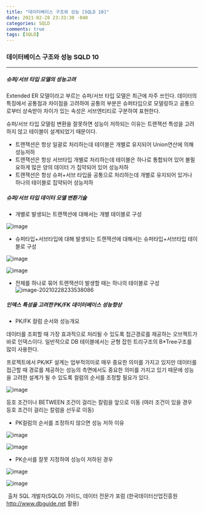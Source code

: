 ```yaml
---
title: "데이터베이스 구조와 성능 [SQLD 10]"
date: 2021-02-28 23:33:30 -040
categories: SQLD
comments: true
tags: [SQLD]
---
```


### 데이터베이스 구조와 성능 SQLD 10

---------------

##### 슈퍼/서브 타입 모델의 성능고려

Extended ER 모델이라고 부르는 슈퍼/서브 타입 모델은 최근에 자주 쓰인다. 데이터의 특징에서 공통점과 차이점을 고려하여 공통의 부분은 슈퍼타입으로 모델링하고 공통으로부터 상속받아 차이가 있는 속성은 서브엔티티로 구분하여 표현한다.

슈퍼/서브 타입 모델링 변환을 잘못하면 성능이 저하되는 이유는 트랜잭션 특성을 고려하지 않고 테이블이 설계되었기 때문이다.

- 트랜잭션은 항상 일괄로 처리하는데 테이블은 개별로 유지되어 Union연산에 의해 성능저하
- 트랜잭션은 항상 서브타입 개별로 처리하는데 테이블은 하나로 통합되어 있어 불필요하게 많은 양의 데이터 가 집약되어 있어 성능저하
- 트랜잭션은 항상 슈퍼+서브 타입을 공통으로 처리하는데 개별로 유지되어 있거나 하나의 테이블로 집약되어 성능저하

##### 슈퍼/서브 타입 데이터 모델 변환기술

- 개별로 발생되는 트랜잭션에 대해서는 개별 테이블로 구성

![image](https://user-images.githubusercontent.com/40592785/109422122-89d4d880-7a1d-11eb-990b-e81acf4f89ba.png)

- 슈퍼타입+서브타입에 대해 발생되는 트랜잭션에 대해서는 슈퍼타입+서브타입 테이블로 구성

![image](https://user-images.githubusercontent.com/40592785/109422085-6a3db000-7a1d-11eb-9808-607a284f9dc8.png)

![image](https://user-images.githubusercontent.com/40592785/109422096-77f33580-7a1d-11eb-8fd6-a5983c47c1b6.png)

- 전체를 하나로 묶어 트랜잭션이 발생할 때는 하나의 테이블로 구성![image-20210228233538086](C:\Users\jp2jj\AppData\Roaming\Typora\typora-user-images\image-20210228233538086.png)

##### 인덱스 특성을 고려한 PK/FK 데이터베이스 성능향상

- PK/FK 컬럼 순서와 성능개요

데이터를 조회할 때 가장 효과적으로 처리될 수 있도록 접근경로를 제공하는 오브젝트가 바로 인덱스이다. 일반적으로 DB 테이블에서는 균형 잡힌 트리구조의 B*Tree구조를 많이 사용한다.

프로젝트에서 PK/KF 설계는 업부적의미로 매우 중요한 의미를 가지고 있지만 데이터를 접근할 때 경로를 제공하는 성능의 측면에서도 중요한 의미를 가지고 있기 때문에 성능을 고려한 설계가 될 수 있도록 컬럼의 순서를  조정할 필요가 있다.

![image](https://user-images.githubusercontent.com/40592785/109422242-141d3c80-7a1e-11eb-9d3f-f28370b9c178.png)

등호 조건이나 BETWEEN 조건이 걸리는 칼럼을 앞으로 이동 (여러 조건이 있을 경우 등호 조건이 걸리는 칼럼을 선두로 이동)

- PK컬럼의 순서를 조정하지 않으면 성능 저하 이유

![image](https://user-images.githubusercontent.com/40592785/109422511-32d00300-7a1f-11eb-89bc-5a87ce2ef806.png)

![image](https://user-images.githubusercontent.com/40592785/109422523-3c596b00-7a1f-11eb-8491-6cc2b4eb6585.png)

- PK순서를 잘못 지정하여 성능이 저하된 경우

![image](https://user-images.githubusercontent.com/40592785/109422413-c3f2aa00-7a1e-11eb-9cc5-bb40dae817e7.png)

![image](https://user-images.githubusercontent.com/40592785/109422364-90178480-7a1e-11eb-98e6-a284e987a969.png)



​	출처 SQL 개발자(SQLD) 가이드, 데이터 전문가 포럼 (한국데이터산업진흥원 http://www.dbguide.net 활용)

